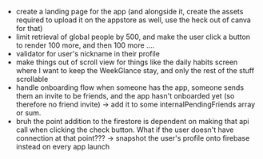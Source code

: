 - create a landing page for the app (and alongside it, create the assets required to upload it on the appstore as well, use the heck out of canva for that)
- limit retrieval of global people by 500, and make the user click a button to render 100 more, and then 100 more ....
- validator for user's nickname in their profile
- make things out of scroll view for things like the daily habits screen where I want to keep the WeekGlance stay, and only the rest of the stuff scrollable
- handle onboarding flow when someone has the app, someone sends them an invite to be friends, and the app hasn't onboarded yet (so therefore no friend invite) -> add it to some internalPendingFriends array or sum.
- bruh the point addition to the firestore is dependent on making that api call when clicking the check button. What if the user doesn't have connection at that point??? -> snapshot the user's profile onto firebase instead on every app launch
